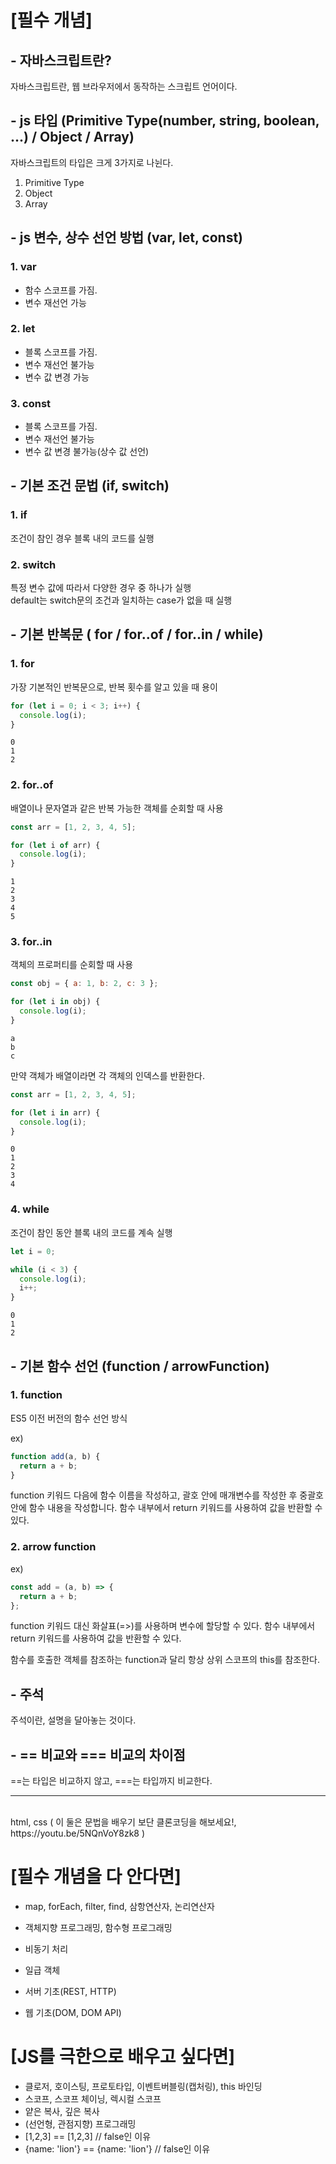 # [필수 개념]

## - 자바스크립트란?

자바스크립트란, 웹 브라우저에서 동작하는 스크립트 언어이다.

## - js 타입 (Primitive Type(number, string, boolean, ...) / Object / Array)

자바스크립트의 타입은 크게 3가지로 나뉜다.

1. Primitive Type
2. Object
3. Array

## - js 변수, 상수 선언 방법 (var, let, const)

### 1. var

- 함수 스코프를 가짐.
- 변수 재선언 가능

### 2. let

- 블록 스코프를 가짐.
- 변수 재선언 불가능
- 변수 값 변경 가능

### 3. const

- 블록 스코프를 가짐.
- 변수 재선언 불가능
- 변수 값 변경 불가능(상수 값 선언)

## - 기본 조건 문법 (if, switch)

### 1. if

조건이 참인 경우 블록 내의 코드를 실행

### 2. switch

특정 변수 값에 따라서 다양한 경우 중 하나가 실행  
default는 switch문의 조건과 일치하는 case가 없을 때 실행

## - 기본 반복문 ( for / for..of / for..in / while)

### 1. for

가장 기본적인 반복문으로, 반복 횟수를 알고 있을 때 용이

```js
for (let i = 0; i < 3; i++) {
  console.log(i);
}
```

```text
0
1
2
```

### 2. for..of

배열이나 문자열과 같은 반복 가능한 객체를 순회할 때 사용

```js
const arr = [1, 2, 3, 4, 5];

for (let i of arr) {
  console.log(i);
}
```

```text
1
2
3
4
5
```

### 3. for..in

객체의 프로퍼티를 순회할 때 사용

```js
const obj = { a: 1, b: 2, c: 3 };

for (let i in obj) {
  console.log(i);
}
```

```text
a
b
c
```

만약 객체가 배열이라면 각 객체의 인덱스를 반환한다.

```js
const arr = [1, 2, 3, 4, 5];

for (let i in arr) {
  console.log(i);
}
```

```text
0
1
2
3
4
```

### 4. while

조건이 참인 동안 블록 내의 코드를 계속 실행

```js
let i = 0;

while (i < 3) {
  console.log(i);
  i++;
}
```

```text
0
1
2
```

## - 기본 함수 선언 (function / arrowFunction)

### 1. function

ES5 이전 버전의 함수 선언 방식

ex)

```js
function add(a, b) {
  return a + b;
}
```

function 키워드 다음에 함수 이름을 작성하고, 괄호 안에 매개변수를 작성한 후 중괄호 안에 함수 내용을 작성합니다. 함수 내부에서 return 키워드를 사용하여 값을 반환할 수 있다.

### 2. arrow function

ex)

```js
const add = (a, b) => {
  return a + b;
};
```

function 키워드 대신 화살표(=>)를 사용하며 변수에 할당할 수 있다. 함수 내부에서 return 키워드를 사용하여 값을 반환할 수 있다.

함수를 호출한 객체를 참조하는 function과 달리 항상 상위 스코프의 this를 참조한다.

## - 주석

주석이란, 설명을 달아놓는 것이다.

## - == 비교와 === 비교의 차이점

==는 타입은 비교하지 않고, ===는 타입까지 비교한다.

<hr>
<br>
html, css
( 이 둘은 문법을 배우기 보단 클론코딩을 해보세요!, https://youtu.be/5NQnVoY8zk8 )
  
<br>

# [필수 개념을 다 안다면]

- map, forEach, filter, find, 삼항연산자, 논리연산자
- 객체지향 프로그래밍, 함수형 프로그래밍
- 비동기 처리
- 일급 객체

- 서버 기초(REST, HTTP)
- 웹 기초(DOM, DOM API)

# [JS를 극한으로 배우고 싶다면]

- 클로저, 호이스팅, 프로토타입, 이벤트버블링(캡처링), this 바인딩
- 스코프, 스코프 체이닝, 렉시컬 스코프
- 얕은 복사, 깊은 복사
- (선언형, 관점지향) 프로그래밍
- [1,2,3] == [1,2,3] // false인 이유
- {name: 'lion'} == {name: 'lion'} // false인 이유
